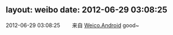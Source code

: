 layout: weibo
date: 2012-06-29 03:08:25
---
<meta name="referrer" content="no-referrer" />

2012-06-29 03:08:25  &nbsp;&nbsp;&nbsp;&nbsp;&nbsp;&nbsp; 来自 <a href="http://app.weibo.com/t/feed/l4RWD" rel="nofollow">Weico.Android</a>
good~ ​​​

